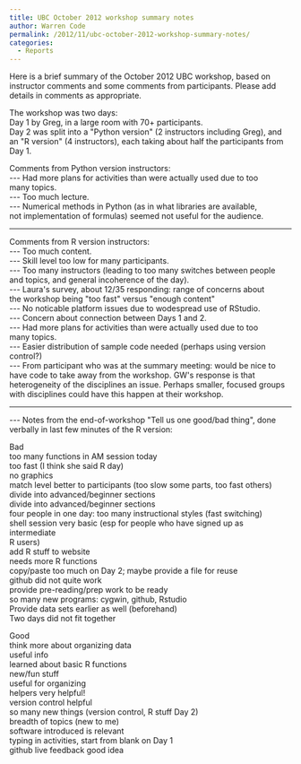 ```yaml
---
title: UBC October 2012 workshop summary notes
author: Warren Code
permalink: /2012/11/ubc-october-2012-workshop-summary-notes/
categories:
  - Reports
---
```

Here is a brief summary of the October 2012 UBC workshop, based on instructor comments and some comments from participants. Please add details in comments as appropriate.

The workshop was two days:  
Day 1 by Greg, in a large room with 70+ participants.  
Day 2 was split into a "Python version" (2 instructors including Greg), and an "R version" (4 instructors), each taking about half the participants from Day 1.

Comments from Python version instructors:  
--- Had more plans for activities than were actually used due to too many topics.  
--- Too much lecture.  
--- Numerical methods in Python (as in what libraries are available, not implementation of formulas) seemed not useful for the audience.

------------------------------

Comments from R version instructors:  
--- Too much content.  
--- Skill level too low for many participants.  
--- Too many instructors (leading to too many switches between people and topics, and general incoherence of the day).  
--- Laura's survey, about 12/35 responding: range of concerns about the workshop being "too fast" versus "enough content"  
--- No noticable platform issues due to wodespread use of RStudio.  
--- Concern about connection between Days 1 and 2.  
--- Had more plans for activities than were actually used due to too many topics.  
--- Easier distribution of sample code needed (perhaps using version control?)  
--- From participant who was at the summary meeting: would be nice to have code to take away from the workshop. GW's response is that heterogeneity of the disciplines an issue. Perhaps smaller, focused groups with disciplines could have this happen at their workshop.

---------------------------

--- Notes from the end-of-workshop "Tell us one good/bad thing", done verbally in last few minutes of the R version:

Bad  
too many functions in AM session today  
too fast (I think she said R day)  
no graphics  
match level better to participants (too slow some parts, too fast others)  
divide into advanced/beginner sections  
divide into advanced/beginner sections  
four people in one day: too many instructional styles (fast switching)  
shell session very basic (esp for people who have signed up as intermediate  
R users)  
add R stuff to website  
needs more R functions  
copy/paste too much on Day 2; maybe provide a file for reuse  
github did not quite work  
provide pre-reading/prep work to be ready  
so many new programs: cygwin, github, Rstudio  
Provide data sets earlier as well (beforehand)  
Two days did not fit together

Good  
think more about organizing data  
useful info  
learned about basic R functions  
new/fun stuff  
useful for organizing  
helpers very helpful!  
version control helpful  
so many new things (version control, R stuff Day 2)  
breadth of topics (new to me)  
software introduced is relevant  
typing in activities, start from blank on Day 1  
github live feedback good idea
